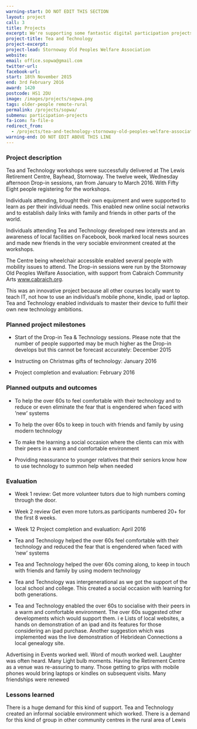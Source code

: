 ```yaml
---
warning-start: DO NOT EDIT THIS SECTION
layout: project
call: 3
title: Projects
excerpt: We're supporting some fantastic digital participation projects. Here are their stories.
project-title: Tea and Technology
project-excerpt:
project-lead: Stornoway Old Peoples Welfare Association
website:
email: office.sopwa@gmail.com
twitter-url:
facebook-url:
start: 18th November 2015
end: 3rd February 2016
award: 1420
postcode: HS1 2DU
image: /images/projects/sopwa.png
tags: older-people remote-rural
permalink: /projects/sopwa/
submenu: participation-projects
fa-icon: fa-file-o
redirect_from:
  - /projects/tea-and-technology-stornoway-old-peoples-welfare-association
warning-end: DO NOT EDIT ABOVE THIS LINE
---
```


### Project description

Tea and Technology workshops were successfully delivered at The Lewis Retirement Centre, Bayhead, Stornoway. The twelve week, Wednesday afternoon Drop-in sessions, ran from January to March 2016. With Fifty Eight people registering for the workshops.

Individuals attending, brought their own equipment and were supported to learn as per their individual needs. This enabled new online social networks and to establish daily links with family and friends in other parts of the world.

Individuals attending Tea and Technology developed new interests and an awareness of local facilities on Facebook, book marked local news sources and made new friends in the very sociable environment created at the workshops.

The Centre being wheelchair accessible enabled several people with mobility issues to attend. The Drop-in sessions were run by the Stornoway Old Peoples Welfare Association, with support from Cabraich Community Arts www.cabraich.org.

This was an innovative project because all other courses locally want to teach IT, not how to use an individual’s mobile phone, kindle, ipad or laptop. Tea and Technology enabled individuals to master their device to fulfil their own new technology ambitions.


### Planned project milestones

* Start of the Drop-in Tea & Technology sessions. Please note that the number of people supported may be much higher as the Drop-in develops but this cannot be forecast accurately: December 2015

* Instructing on Christmas gifts of technology: January 2016

* Project completion and evaluation: February 2016


### Planned outputs and outcomes

* To help the over 60s to feel comfortable with their technology and to reduce or even eliminate the fear that is engendered when faced with ’new’ systems

* To help the over 60s to keep in touch with friends and family by using modern technology

* To make the learning a social occasion where the clients can mix with their peers in a warm and comfortable environment

* Providing reassurance to younger relatives that their seniors know how to use technology to summon help when needed


### Evaluation
*	Week 1 review: Get more volunteer tutors due to high numbers coming through the door.
*	Week 2 review Get even more tutors.as participants numbered 20+ for the first 8 weeks.
*	Week 12 Project completion and evaluation: April 2016


* Tea and Technology helped the over 60s feel comfortable with their technology and reduced the fear that is engendered when faced with ’new’ systems
* Tea and Technology helped the over 60s coming along, to keep in touch with friends and family by using modern technology
* Tea and Technology was intergenerational as we got the support of the local school and college. This created a social occasion with learning for both generations.
*	Tea and Technology enabled the over 60s to socialise with their peers in a warm and comfortable environment. The over 60s suggested other  developments which would support them. i e Lists of local websites, a hands on demonstration of an ipad and its features for those considering an ipad purchase. Another suggestion which was implemented was the live demonstration of Hebridean Connections a local genealogy site.

Advertising in Events worked well.
Word of mouth worked well.
Laughter was often heard.
Many Light bulb moments.
Having the Retirement Centre as a venue was re-assuring to many.
Those getting to grips with mobile phones would bring laptops or kindles on subsequent visits.
Many friendships were renewed


### Lessons learned

There is a huge demand for this kind of support. Tea and Technology created an informal sociable environment which worked. There is a demand for this kind of group in other community centres in the rural area of Lewis
